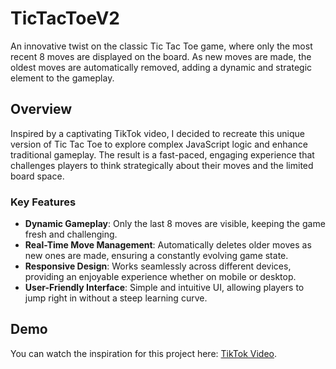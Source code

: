 # TicTacToeV2

An innovative twist on the classic Tic Tac Toe game, where only the most recent 8 moves are displayed on the board. As new moves are made, the oldest moves are automatically removed, adding a dynamic and strategic element to the gameplay.

## Overview

Inspired by a captivating TikTok video, I decided to recreate this unique version of Tic Tac Toe to explore complex JavaScript logic and enhance traditional gameplay. The result is a fast-paced, engaging experience that challenges players to think strategically about their moves and the limited board space.

### Key Features
- **Dynamic Gameplay**: Only the last 8 moves are visible, keeping the game fresh and challenging.
- **Real-Time Move Management**: Automatically deletes older moves as new ones are made, ensuring a constantly evolving game state.
- **Responsive Design**: Works seamlessly across different devices, providing an enjoyable experience whether on mobile or desktop.
- **User-Friendly Interface**: Simple and intuitive UI, allowing players to jump right in without a steep learning curve.

## Demo

You can watch the inspiration for this project here: [TikTok Video](https://www.tiktok.com/@mumppaofficial/video/7356339410130013473).
